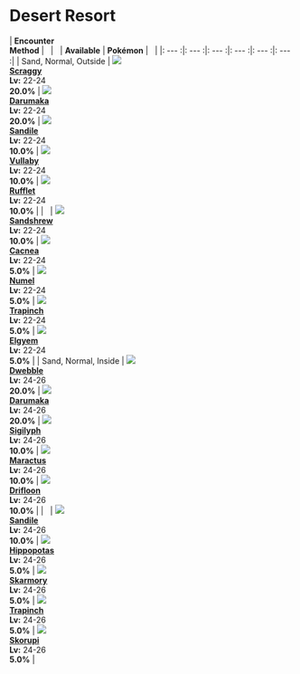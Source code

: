 # Desert Resort

| __Encounter<br>Method__ | &nbsp; | &nbsp; | __Available__ | __Pokémon__ | &nbsp; |
|: --- :|: --- :|: --- :|: --- :|: --- :|: --- :|
| Sand, Normal, Outside | ![][559] <br> __[Scraggy]__ <br> __Lv:__ 22-24 <br> __20.0%__ | ![][554] <br> __[Darumaka]__ <br> __Lv:__ 22-24 <br> __20.0%__ | ![][551] <br> __[Sandile]__ <br> __Lv:__ 22-24 <br> __10.0%__ | ![][629] <br> __[Vullaby]__ <br> __Lv:__ 22-24 <br> __10.0%__ | ![][627] <br> __[Rufflet]__ <br> __Lv:__ 22-24 <br> __10.0%__ |
| &nbsp; | ![][27] <br> __[Sandshrew]__ <br> __Lv:__ 22-24 <br> __10.0%__ | ![][331] <br> __[Cacnea]__ <br> __Lv:__ 22-24 <br> __5.0%__ | ![][322] <br> __[Numel]__ <br> __Lv:__ 22-24 <br> __5.0%__ | ![][328] <br> __[Trapinch]__ <br> __Lv:__ 22-24 <br> __5.0%__ | ![][605] <br> __[Elgyem]__ <br> __Lv:__ 22-24 <br> __5.0%__ |
| Sand, Normal, Inside | ![][557] <br> __[Dwebble]__ <br> __Lv:__ 24-26 <br> __20.0%__ | ![][554] <br> __[Darumaka]__ <br> __Lv:__ 24-26 <br> __20.0%__ | ![][561] <br> __[Sigilyph]__ <br> __Lv:__ 24-26 <br> __10.0%__ | ![][556] <br> __[Maractus]__ <br> __Lv:__ 24-26 <br> __10.0%__ | ![][425] <br> __[Drifloon]__ <br> __Lv:__ 24-26 <br> __10.0%__ |
| &nbsp; | ![][551] <br> __[Sandile]__ <br> __Lv:__ 24-26 <br> __10.0%__ | ![][449] <br> __[Hippopotas]__ <br> __Lv:__ 24-26 <br> __5.0%__ | ![][227] <br> __[Skarmory]__ <br> __Lv:__ 24-26 <br> __5.0%__ | ![][328] <br> __[Trapinch]__ <br> __Lv:__ 24-26 <br> __5.0%__ | ![][451] <br> __[Skorupi]__ <br> __Lv:__ 24-26 <br> __5.0%__ |


[559]: ../img/animated/559.gif
[Scraggy]: ../../pokemons/559/
[554]: ../img/animated/554.gif
[Darumaka]: ../../pokemons/554/
[551]: ../img/animated/551.gif
[Sandile]: ../../pokemons/551/
[629]: ../img/animated/629.gif
[Vullaby]: ../../pokemons/629/
[627]: ../img/animated/627.gif
[Rufflet]: ../../pokemons/627/
[27]: ../img/animated/27.gif
[Sandshrew]: ../../pokemons/027/
[331]: ../img/animated/331.gif
[Cacnea]: ../../pokemons/331/
[322]: ../img/animated/322.gif
[Numel]: ../../pokemons/322/
[328]: ../img/animated/328.gif
[Trapinch]: ../../pokemons/328/
[605]: ../img/animated/605.gif
[Elgyem]: ../../pokemons/605/
[557]: ../img/animated/557.gif
[Dwebble]: ../../pokemons/557/
[561]: ../img/animated/561.gif
[Sigilyph]: ../../pokemons/561/
[556]: ../img/animated/556.gif
[Maractus]: ../../pokemons/556/
[425]: ../img/animated/425.gif
[Drifloon]: ../../pokemons/425/
[449]: ../img/animated/449.gif
[Hippopotas]: ../../pokemons/449/
[227]: ../img/animated/227.gif
[Skarmory]: ../../pokemons/227/
[451]: ../img/animated/451.gif
[Skorupi]: ../../pokemons/451/
